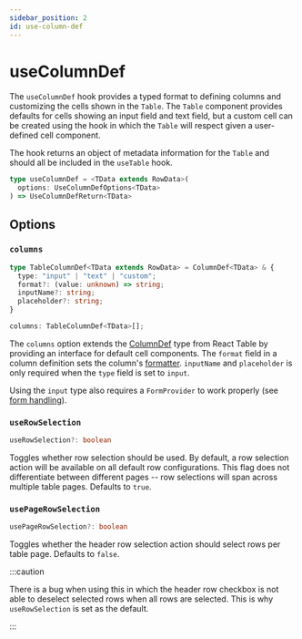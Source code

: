 ```yaml
---
sidebar_position: 2
id: use-column-def
---
```


# useColumnDef

The `useColumnDef` hook provides a typed format to defining columns and customizing the cells shown in the `Table`. 
The `Table` component provides defaults for cells showing an input field and text field, but a custom cell can be
created using the hook in which the `Table` will respect given a user-defined cell component. 

The hook returns an object of metadata information for the `Table` and should all be included in the `useTable` hook.

```ts
type useColumnDef = <TData extends RowData>(
  options: UseColumnDefOptions<TData>
) => UseColumnDefReturn<TData>
```

## Options

### `columns`

```ts
type TableColumnDef<TData extends RowData> = ColumnDef<TData> & {
  type: "input" | "text" | "custom";
  format?: (value: unknown) => string;
  inputName?: string;
  placeholder?: string;
}

columns: TableColumnDef<TData>[];
```

The `columns` option extends the [ColumnDef](https://tanstack.com/table/v8/docs/api/core/column-def) type from 
React Table by providing an interface for default cell components. The `format` field in a column definition sets
the column's [formatter](/docs/admin-web-app/hooks/use-table#formatter). `inputName` and `placeholder` is only required
when the `type` field is set to `input`.

Using the `input` type also requires a `FormProvider` to work properly 
(see [form handling](/docs/admin-web-app/form-handling)).

### `useRowSelection`

```ts
useRowSelection?: boolean
```

Toggles whether row selection should be used. By default, a row selection action will be available on all default 
row configurations. This flag does not differentiate between different pages -- row selections will span across multiple
table pages. Defaults to `true`.

### `usePageRowSelection`

```ts
usePageRowSelection?: boolean
```

Toggles whether the header row selection action should select rows per table page. Defaults to `false`.

:::caution

There is a bug when using this in which the header row checkbox is not able to deselect selected rows when all rows
are selected. This is why `useRowSelection` is set as the default.

:::


